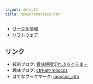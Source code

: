 ```yaml
---
layout: default
title: networkmaniacs.net
---
```


* [サークル情報](circle.html)
* [ソフトウェア](software.html)

## リンク

* 技術ブログ: [賞味期限切れぷろぐらまー](http://moccosblue.blogspot.jp/)
* 趣味ブログ: [ctrl-alt-moccos](http://d.hatena.ne.jp/moccos_info/)
* はてなブックマーク: [moccos_info](http://b.hatena.ne.jp/moccos_info/)
